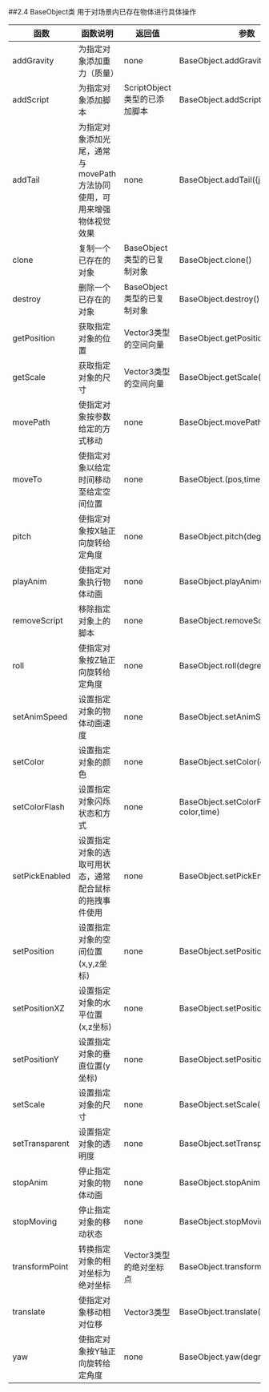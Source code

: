 ##2.4 	BaseObject类
用于对场景内已存在物体进行具体操作

|函数|函数说明|返回值|参数
|-------|--------------|-------|----|                                     
|addGravity|为指定对象添加重力（质量）|none|BaseObject.addGravity(mass)
|addScript|为指定对象添加脚本|ScriptObject类型的已添加脚本|BaseObject.addScript(script, name)
|addTail|为指定对象添加光尾，通常与movePath方法协同使用，可用来增强物体视觉效果|none|BaseObject.addTail({json})
|clone|复制一个已存在的对象|BaseObject类型的已复制对象|BaseObject.clone()
|destroy|删除一个已存在的对象|BaseObject类型的已复制对象|BaseObject.destroy()
|getPosition|获取指定对象的位置|Vector3类型的空间向量|BaseObject.getPosition()
|getScale|获取指定对象的尺寸|Vector3类型的空间向量|BaseObject.getScale()
|movePath|使指定对象按参数给定的方式移动|none|BaseObject.movePath({json})
|moveTo|使指定对象以给定时间移动至给定空间位置|none|BaseObject.(pos,time)
|pitch|使指定对象按X轴正向旋转给定角度|none|BaseObject.pitch(degree)
|playAnim|使指定对象执行物体动画|none|BaseObject.playAnim(animName)
|removeScript|移除指定对象上的脚本|none|BaseObject.removeScript(name)
|roll|使指定对象按Z轴正向旋转给定角度|none|BaseObject.roll(degree)
|setAnimSpeed|设置指定对象的物体动画速度|none|BaseObject.setAnimSpeed(speed)
|setColor|设置指定对象的颜色|none|BaseObject.setColor(color)
|setColorFlash|设置指定对象闪烁状态和方式|none|BaseObject.setColorFlash(enable, color,time)
|setPickEnabled|设置指定对象的选取可用状态，通常配合鼠标的拖拽事件使用|none|BaseObject.setPickEnabled(enable)
|setPosition|设置指定对象的空间位置(x,y,z坐标)|none|BaseObject.setPosition(x,y,z)
|setPositionXZ|设置指定对象的水平位置(x,z坐标)|none|BaseObject.setPositionXZ(x,z)
|setPositionY|设置指定对象的垂直位置(y坐标)|none|BaseObject.setPositionY(y)
|setScale|设置指定对象的尺寸|none|BaseObject.setScale(x,y,z)
|setTransparent|设置指定对象的透明度|none|BaseObject.setTransparent(trans)
|stopAnim|停止指定对象的物体动画|none|BaseObject.stopAnim()
stopMoving|停止指定对象的移动状态|none|BaseObject.stopMoving()
transformPoint|转换指定对象的相对坐标为绝对坐标|Vector3类型的绝对坐标点|BaseObject.transformPoint(pos)
translate|使指定对象移动相对位移|Vector3类型|BaseObject.translate(pos)
yaw|使指定对象按Y轴正向旋转给定角度|none|BaseObject.yaw(degree)



